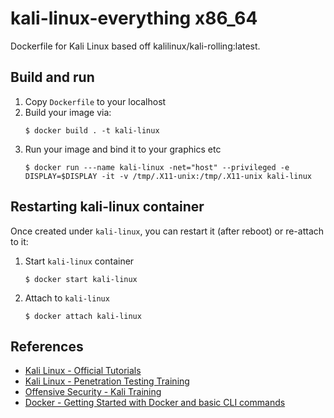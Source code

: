 # kali-linux-everything x86_64

Dockerfile for Kali Linux based off kalilinux/kali-rolling:latest.

## Build and run

1. Copy `Dockerfile` to your localhost
2. Build your image via:
   ```
   $ docker build . -t kali-linux
   ```
3. Run your image and bind it to your graphics etc
   ```
   $ docker run ---name kali-linux -net="host" --privileged -e DISPLAY=$DISPLAY -it -v /tmp/.X11-unix:/tmp/.X11-unix kali-linux
   
## Restarting kali-linux container

Once created under `kali-linux`, you can restart it (after reboot) or re-attach to it:

1. Start `kali-linux` container
   ```
   $ docker start kali-linux
   ```
2. Attach to `kali-linux`
   ```
   $ docker attach kali-linux
   ```

## References

- [Kali Linux - Official Tutorials](https://www.kali.org/category/tutorials/)
- [Kali Linux - Penetration Testing Training](https://www.kali.org/penetration-testing-with-kali-linux/)
- [Offensive Security - Kali Training](https://kali.training/)
- [Docker - Getting Started with Docker and basic CLI commands](https://docs.docker.com/get-started/)
